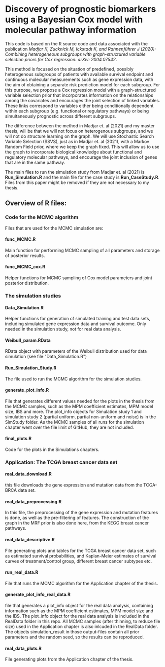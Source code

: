 # Discovery of prognostic biomarkers using a Bayesian Cox model with molecular pathway information

This code is based on the R source code and data associated with the publication *Madjar K, Zucknick M, Ickstadt K, and Rahnenführer J (2020): Combining heterogeneous subgroups with graph-structured variable selection priors for Cox regression. arXiv: 2004.07542*.

This method is focused on the situation of predefined, possibly heterogenous subgroups of patients with available survival endpoint and continuous molecular measurements such as gene expression
data, with the aim of obtaining a separate risk prediction model for each subgroup.
For this purpose, we propose a Cox regression model with a graph-structured variable selection prior that incorporates information on the relationships among the covariates and encourages the joint selection of linked variables.
These links correspond to variables either being conditionally dependent within each subgroup (e.g. functional or regulatory pathways) or being simultaneously prognostic across different subgroups.

The difference between the method in Madjar et. al (2021) and my master thesis, will be that we will not focus on heterogenous subgroups, and we will not do structure learning on the graph.
We will use Stochastic Search Variable Selection (SSVS), just as in Madjar et. al (2021), with a Markov Random Field prior, where we keep the graph fixed. This will allow us to use the
graph to incorporate biological knowledge about functional and regulatory molecular pathways, and encourage the joint inclusion of genes that are in the same pathway.

The main files to run the simulation study from Madjar et. al (2021) is **Run_Simulation.R** and the main file for the case study is **Run_CaseStudy.R**. Files from
this paper might be removed if they are not necessary to my thesis.

## Overview of R files:

### Code for the MCMC algorithm
Files that are used for the MCMC simulation are:


#### func_MCMC.R
Main function for performing MCMC sampling of all parameters and storage of posterior results.

#### func_MCMC_cox.R
Helper functions for MCMC sampling of Cox model parameters and joint posterior distribution.


### The simulation studies


#### Data_Simulation.R
Helper functions for generation of simulated training and test data sets, including simulated gene expression data and survival outcome. 
Only needed in the simulation study, not for real data analysis.

#### Weibull_param.RData
RData object with parameters of the Weibull distribution used for data simulation (see file "Data_Simulation.R")

#### Run_Simulation_Study.R
The file used to run the MCMC algorithm for the simulation studies. 

#### generate_plot_info.R
File that generates different values needed for the plots in the thesis from the MCMC samples, such as the MPM coefficient estimates, MPM model size, IBS and more. The plot_info objects for Simulation study 1 and simulation study 2 (partial uniform, partial non-uniform and noise) is in the SimStudy folder. As the MCMC samples of all runs for the simulation chapter went over the file limit of GitHub, they are not included.

#### final_plots.R
Code for the plots in the Simulations chapters.


### Application: The TCGA breast cancer data set

#### real_data_download.R
this file downloads the gene expression and mutation data from the TCGA-BRCA data set.

#### real_data_preprocessing.R
In this file, the preprocessing of the gene expression and mutation features is done, as well as the pre-filtering of features. The construction of the graph in the MRF prior is also done here, from the KEGG breast cancer pathways.

#### real_data_descriptive.R
File generating plots and tables for the TCGA breast cancer data set, such as estimated survival probabilities, and Kaplan-Meier estimates of survival curves of treatment/control group, different breast cancer subtypes etc.

#### run_real_data.R
File that runs the MCMC algorithm for the Application chapter of the thesis.

#### generate_plot_info_real_data.R
file that generates a plot_info object for the real data analysis, containing information such as the MPM coefficient estimates, MPM model size and the IBS. The plot_info object for the real data analysis is included in the RealData folder in this repo. All MCMC samples (after thinning, to reduce file size) used in the Application chapter is also inlcuded in the RealData folder. The objects simulation_result in those output-files contain all prior parameters and the random seed, so the results can be reproduced.


#### real_data_plots.R
File generating plots from the Application chapter of the thesis.



